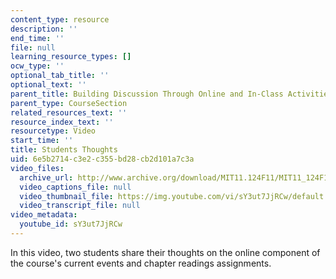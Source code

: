 ```yaml
---
content_type: resource
description: ''
end_time: ''
file: null
learning_resource_types: []
ocw_type: ''
optional_tab_title: ''
optional_text: ''
parent_title: Building Discussion Through Online and In-Class Activities
parent_type: CourseSection
related_resources_text: ''
resource_index_text: ''
resourcetype: Video
start_time: ''
title: Students Thoughts
uid: 6e5b2714-c3e2-c355-bd28-cb2d101a7c3a
video_files:
  archive_url: http://www.archive.org/download/MIT11.124F11/MIT11_124F11_Student_Thoughts_300k.mp4
  video_captions_file: null
  video_thumbnail_file: https://img.youtube.com/vi/sY3ut7JjRCw/default.jpg
  video_transcript_file: null
video_metadata:
  youtube_id: sY3ut7JjRCw
---
```


In this video, two students share their thoughts on the online component of the course's current events and chapter readings assignments.



